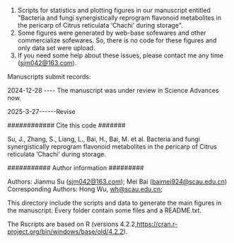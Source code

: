 1. Scripts for statistics and plotting figures in our manuscript entitled "Bacteria and fungi synergistically reprogram 
   flavonoid metabolites in the pericarp of Citrus reticulata ‘Chachi’ during storage".
2. Some figures were generated by web-base sofewares and other commercialize sofewares. So, there is no code for these
  figures and only data set were upload.
4. If you need some help about these issues, please contact me any time (sjm042@163.com). 

Manuscripts submit records:

2024-12-28 ---- The manuscript was under review in Science Advances now. 

2025-3-27------Revise

############ Cite this code #######

Su, J., Zhang, S., Liang, L., Bai, H., Bai, M. et al. Bacteria and fungi synergistically reprogram flavonoid metabolites 
in the pericarp of Citrus reticulata ‘Chachi’ during storage. 

########### Author information #########

Authors: Jianmu Su (sjm042@163.com);  Mei Bai (baimei924@scau.edu.cn)
Corresponding Authors:  Hong Wu, wh@scau.edu.cn;

This directory include the scripts and data to generate the main figures in the manuscript. Every folder contain some 
files and a README.txt. 

The Rscripts are based on R (versions 4.2.2,https://cran.r-project.org/bin/windows/base/old/4.2.2).
